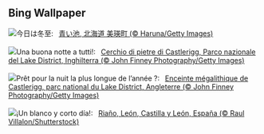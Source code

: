 ## Bing Wallpaper
![](https://www.bing.com/th?id=OHR.Wintersolstice2023_JA-JP9488437005_UHD.jpg&w=1000)今日は冬至:&nbsp;&ensp;[青い池, 北海道 美瑛町 (© Haruna/Getty Images)](https://www.bing.com/th?id=OHR.Wintersolstice2023_JA-JP9488437005_UHD.jpg)
<br><br/>
![](https://www.bing.com/th?id=OHR.CastleriggStoneCircleUK_IT-IT3335792096_UHD.jpg&w=1000)Una buona notte a tutti!:&nbsp;&ensp;[Cerchio di pietre di Castlerigg, Parco nazionale del Lake District, Inghilterra (© John Finney Photography/Getty Images)](https://www.bing.com/th?id=OHR.CastleriggStoneCircleUK_IT-IT3335792096_UHD.jpg)
<br><br/>
![](https://www.bing.com/th?id=OHR.CastleriggStoneCircleUK_FR-FR4020990017_UHD.jpg&w=1000)Prêt pour la nuit la plus longue de l’année ?:&nbsp;&ensp;[Enceinte mégalithique de Castlerigg, parc national du Lake District, Angleterre (© John Finney Photography/Getty Images)](https://www.bing.com/th?id=OHR.CastleriggStoneCircleUK_FR-FR4020990017_UHD.jpg)
<br><br/>
![](https://www.bing.com/th?id=OHR.WinterSolstice_ES-ES7825369117_UHD.jpg&w=1000)¡Un blanco y corto día!:&nbsp;&ensp;[Riaño, León, Castilla y León, España (© Raul Villalon/Shutterstock)](https://www.bing.com/th?id=OHR.WinterSolstice_ES-ES7825369117_UHD.jpg)
<br><br/>
